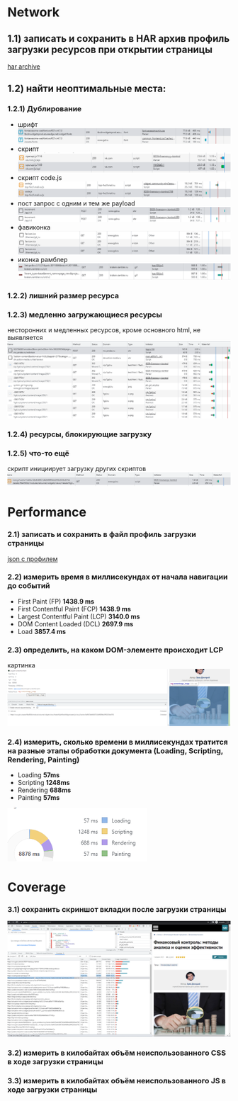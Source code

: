 # Network

## 1.1) записать и сохранить в HAR архив профиль загрузки ресурсов при открытии страницы

[har archive](www.gd.ru.har)

## 1.2) найти неоптимальные места:

  ### 1.2.1)  Дублирование

  - шрифт ![Alt text](image.png)
  - скрипт ![Alt text](image-1.png)
  - скрипт code.js ![Alt text](image-2.png)
  - пост запрос с одним и тем же payload ![Alt text](image-4.png)
  - фавиконка ![Alt text](image-5.png)
  - иконка рамблер ![Alt text](image-6.png)

  ### 1.2.2) лишний размер ресурса


  ### 1.2.3) медленно загружающиеся ресурсы
  несторонних и медленных ресурсов, кроме основного html, не выявляется
  ![Alt text](image-7.png)

  ### 1.2.4) ресурсы, блокирующие загрузку

  ### 1.2.5) что-то ещё
  скрипт инициирует загрузку других скриптов
  ![Alt text](image-8.png)

# Performance

### 2.1) записать и сохранить в файл профиль загрузки страницы
[json с профилем](Trace-20230618T154509.json)

### 2.2) измерить время в миллисекундах от начала навигации до событий
- First Paint (FP) **1438.9 ms**
- First Contentful Paint (FCP) **1438.9 ms**
- Largest Contentful Paint (LCP) **3140.0 ms**
- DOM Content Loaded (DCL) **2697.9 ms**
- Load **3857.4 ms**

### 2.3) определить, на каком DOM-элементе происходит LCP
картинка
![Alt text](image-9.png)

### 2.4) измерить, сколько времени в миллисекундах тратится на разные этапы обработки документа (Loading, Scripting, Rendering, Painting)
- Loading **57ms**
- Scripting **1248ms**
- Rendering **688ms**
- Painting **57ms**

![Alt text](image-10.png)

# Coverage

### 3.1) сохранить скриншот вкладки после загрузки страницы

![Alt text](image-11.png)

### 3.2) измерить в килобайтах объём неиспользованного CSS в ходе загрузки страницы

### 3.3) измерить в килобайтах объём неиспользованного JS в ходе загрузки страницы



